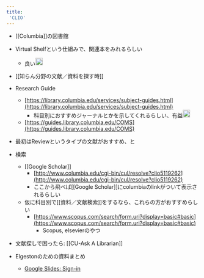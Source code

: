 ```yaml
---
title:
 'CLIO'
---
```


- [[Columbia]]の図書館


- Virtual Shelfという仕組みで、関連本をみれるらしい
    - 良い<img src='https://scrapbox.io/api/pages/blu3mo-public/blu3mo/icon' alt='blu3mo.icon' height="19.5"/>

- [[知らん分野の文献／資料を探す時]]
- Research Guide
    - [https://library.columbia.edu/services/subject-guides.html](https://library.columbia.edu/services/subject-guides.html)
        - 科目別におすすめジャーナルとかを示してくれるらしい、有益<img src='https://scrapbox.io/api/pages/blu3mo-public/blu3mo/icon' alt='blu3mo.icon' height="19.5"/>
    - [https://guides.library.columbia.edu/COMS](https://guides.library.columbia.edu/COMS)
- 最初はReviewというタイプの文献がおすすめ、と

- 検索
    - [[Google Scholar]]
        - [http://www.columbia.edu/cgi-bin/cul/resolve?clio5119262](http://www.columbia.edu/cgi-bin/cul/resolve?clio5119262)
        - ここから飛べば[[Google Scholar]]にcolumbiaのlinkがついて表示されるらしい
    - 仮に科目別で[[資料／文献検索]]をするなら、これらの方がおすすめらしい
        - [https://www.scopus.com/search/form.uri?display=basic#basic](https://www.scopus.com/search/form.uri?display=basic#basic)
            - Scopus, elsevierのやつ

- 文献探しで困ったら: [[CU-Ask A Librarian]]

- Elgestonのための資料まとめ
    - [Google Slides: Sign-in](https://docs.google.com/presentation/d/18aLUNZsIT0cKZqYJXHcYkbfToXcpoNYY2vSMv4Nmo2c/present?slide=id.p)